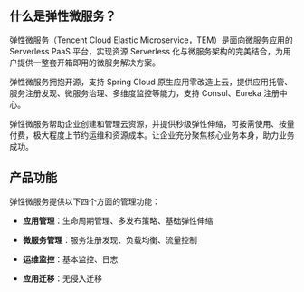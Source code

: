 ## 什么是弹性微服务？
弹性微服务（Tencent Cloud Elastic Microservice，TEM）是面向微服务应用的 Serverless PaaS 平台，实现资源 Serverless 化与微服务架构的完美结合，为用户提供一整套开箱即用的微服务解决方案。

弹性微服务拥抱开源，支持 Spring Cloud 原生应用零改造上云，提供应用托管、服务注册发现、微服务治理、多维度监控等能力，支持 Consul、Eureka 注册中心。

弹性微服务帮助企业创建和管理云资源，并提供秒级弹性伸缩，可按需使用、按量付费，极大程度上节约运维和资源成本。让企业充分聚焦核心业务本身，助力业务成功。

## 产品功能
弹性微服务提供以下四个方面的管理功能：

- **应用管理**：生命周期管理、多发布策略、基础弹性伸缩

- **微服务管理**：服务注册发现、负载均衡、流量控制

- **运维监控**：基本监控、日志

- **应用迁移**：无侵入迁移


